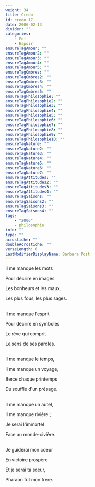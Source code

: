 ```yaml
---
weight: 34
title: Credo
id: credo_17
date: 2006-02-13
divider: ""
categories:
    - Foi
    - Espoir
ensureTagAmour: ""
ensureTagAmour2: ""
ensureTagAmour3: ""
ensureTagAmour4: ""
ensureTagAmour5: ""
ensureTagOmbres: ""
ensureTagOmbres2: ""
ensureTagOmbres3: ""
ensureTagOmbres4: ""
ensureTagOmbres5: ""
ensureTagPhilosophie: ""
ensureTagPhilosophie2: ""
ensureTagPhilosophie3: ""
ensureTagPhilosophie4: ""
ensureTagPhilosophie5: ""
ensureTagPhilosophie6: ""
ensureTagPhilosophie7: ""
ensureTagPhilosophie8: ""
ensureTagPhilosophie9: ""
ensureTagPhilosophie10: ""
ensureTagNature: ""
ensureTagNature2: ""
ensureTagNature3: ""
ensureTagNature4: ""
ensureTagNature5: ""
ensureTagNature6: ""
ensureTagNature7: ""
ensureTagAttitudes: ""
ensureTagAttitudes2: ""
ensureTagAttitudes3: ""
ensureTagAttitudes4: ""
ensureTagSaisons: ""
ensureTagSaisons2: ""
ensureTagSaisons3: ""
ensureTagSaisons4: ""
tags:
    - "2006"
    - philosophie
info: ""
type: ""
acrostiche: ""
doubleAcrostiche: ""
verseLength: 6
LastModifierDisplayName: Barbara Post
---
```

Il me manque les mots

Pour décrire en images

Les bonheurs et les maux,

Les plus fous, les plus sages.

 \
Il me manque l'esprit

Pour décrire en symboles

Le rêve qui comprit

Le sens de ses paroles.

 \
Il me manque le temps,

Il me manque un voyage,

Berce chaque printemps

Du souffle d'un présage.

 \
Il me manque un autel,

Il me manque rivière ;

Je serai l'immortel

Face au monde-civière.

 \
Je guiderai mon coeur

En victoire prospère

Et je serai ta soeur,

Pharaon fut mon frère.
